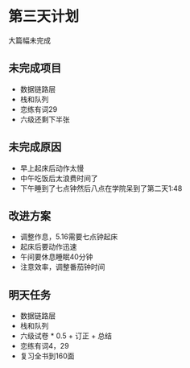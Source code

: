 # 第三天计划
大篇幅未完成
## 未完成项目
- 数据链路层
- 栈和队列
- 恋练有词29
- 六级还剩下半张
## 未完成原因
- 早上起床后动作太慢
- 中午吃饭后太浪费时间了
- 下午睡到了七点钟然后八点在学院呆到了第二天1:48
## 改进方案
- 调整作息，5.16需要七点钟起床
- 起床后要动作迅速
- 午间要休息睡眠40分钟
- 注意效率，调整番茄钟时间
## 明天任务
- 数据链路层
- 栈和队列
- 六级试卷 * 0.5 + 订正 + 总结
- 恋练有词4，29
- 复习全书到160面